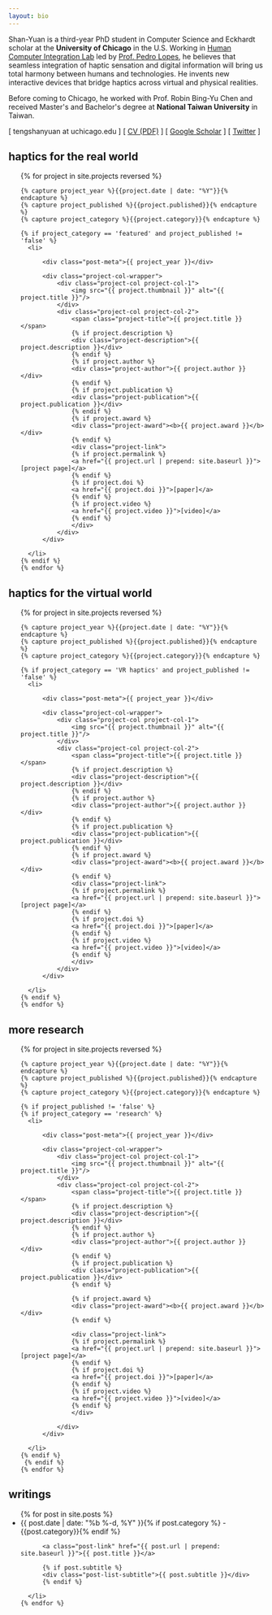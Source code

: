 ```yaml
---
layout: bio
---
```


Shan-Yuan is a third-year PhD student in Computer Science and Eckhardt scholar at the **University of Chicago** in the U.S. Working in [Human Computer Integration Lab](http://hci.cs.uchicago.edu/) led by [Prof. Pedro Lopes](http://plopes.org), he believes that seamless integration of haptic sensation and digital information will bring us total harmony between humans and technologies. He invents new interactive devices that bridge haptics across virtual and physical realities.

Before coming to Chicago, he worked with Prof. Robin Bing-Yu Chen and received Master's and Bachelor's degree at **National Taiwan University** in Taiwan.

\[ tengshanyuan at uchicago.edu \] [ [CV (PDF)](/assets/teng_cv.pdf) ] [ [Google Scholar](https://scholar.google.com/citations?user=FOngQGAAAAAJ) ] [ [Twitter](https://twitter.com/tengshanyuan) ]

## haptics for the real world

<div class="project-list">
  <ul>
    {% for project in site.projects reversed %}

    {% capture project_year %}{{project.date | date: "%Y"}}{% endcapture %}
    {% capture project_published %}{{project.published}}{% endcapture %}
    {% capture project_category %}{{project.category}}{% endcapture %}

    {% if project_category == 'featured' and project_published != 'false' %}
      <li>

          <div class="post-meta">{{ project_year }}</div>

          <div class="project-col-wrapper">
              <div class="project-col project-col-1">
                  <img src="{{ project.thumbnail }}" alt="{{ project.title }}"/>
              </div>
              <div class="project-col project-col-2">
                  <span class="project-title">{{ project.title }}</span>
                  {% if project.description %}
                  <div class="project-description">{{ project.description }}</div>
                  {% endif %}
                  {% if project.author %}
                  <div class="project-author">{{ project.author }}</div>
                  {% endif %}
                  {% if project.publication %}
                  <div class="project-publication">{{ project.publication }}</div>
                  {% endif %}
                  {% if project.award %}
                  <div class="project-award"><b>{{ project.award }}</b></div>
                  {% endif %}
                  <div class="project-link">
                  {% if project.permalink %}
                  <a href="{{ project.url | prepend: site.baseurl }}">[project page]</a>
                  {% endif %}
                  {% if project.doi %}
                  <a href="{{ project.doi }}">[paper]</a>
                  {% endif %}
                  {% if project.video %}
                  <a href="{{ project.video }}">[video]</a>
                  {% endif %}
                  </div>
              </div>
          </div>

      </li>
    {% endif %}
    {% endfor %}
  </ul>
</div>

## haptics for the virtual world

<div class="project-list">
  <ul>
    {% for project in site.projects reversed %}

    {% capture project_year %}{{project.date | date: "%Y"}}{% endcapture %}
    {% capture project_published %}{{project.published}}{% endcapture %}
    {% capture project_category %}{{project.category}}{% endcapture %}

    {% if project_category == 'VR haptics' and project_published != 'false' %}
      <li>

          <div class="post-meta">{{ project_year }}</div>

          <div class="project-col-wrapper">
              <div class="project-col project-col-1">
                  <img src="{{ project.thumbnail }}" alt="{{ project.title }}"/>
              </div>
              <div class="project-col project-col-2">
                  <span class="project-title">{{ project.title }}</span>
                  {% if project.description %}
                  <div class="project-description">{{ project.description }}</div>
                  {% endif %}
                  {% if project.author %}
                  <div class="project-author">{{ project.author }}</div>
                  {% endif %}
                  {% if project.publication %}
                  <div class="project-publication">{{ project.publication }}</div>
                  {% endif %}
                  {% if project.award %}
                  <div class="project-award"><b>{{ project.award }}</b></div>
                  {% endif %}
                  <div class="project-link">
                  {% if project.permalink %}
                  <a href="{{ project.url | prepend: site.baseurl }}">[project page]</a>
                  {% endif %}
                  {% if project.doi %}
                  <a href="{{ project.doi }}">[paper]</a>
                  {% endif %}
                  {% if project.video %}
                  <a href="{{ project.video }}">[video]</a>
                  {% endif %}
                  </div>
              </div>
          </div>

      </li>
    {% endif %}
    {% endfor %}
  </ul>
</div>

## more research

<div class="project-list">
  <ul>
    {% for project in site.projects reversed %}

    {% capture project_year %}{{project.date | date: "%Y"}}{% endcapture %}
    {% capture project_published %}{{project.published}}{% endcapture %}
    {% capture project_category %}{{project.category}}{% endcapture %}

    {% if project_published != 'false' %}
    {% if project_category == 'research' %}
      <li>

          <div class="post-meta">{{ project_year }}</div>

          <div class="project-col-wrapper">
              <div class="project-col project-col-1">
                  <img src="{{ project.thumbnail }}" alt="{{ project.title }}"/>
              </div>
              <div class="project-col project-col-2">
                  <span class="project-title">{{ project.title }}</span>
                  {% if project.description %}
                  <div class="project-description">{{ project.description }}</div>
                  {% endif %}
                  {% if project.author %}
                  <div class="project-author">{{ project.author }}</div>
                  {% endif %}
                  {% if project.publication %}
                  <div class="project-publication">{{ project.publication }}</div>
                  {% endif %}            
                  
                  {% if project.award %}
                  <div class="project-award"><b>{{ project.award }}</b></div>
                  {% endif %}
                  
                  <div class="project-link">
                  {% if project.permalink %}
                  <a href="{{ project.url | prepend: site.baseurl }}">[project page]</a>
                  {% endif %}
                  {% if project.doi %}
                  <a href="{{ project.doi }}">[paper]</a>
                  {% endif %}
                  {% if project.video %}
                  <a href="{{ project.video }}">[video]</a>
                  {% endif %}
                  </div>

              </div>
          </div>

      </li>
    {% endif %}
     {% endif %}
    {% endfor %}
  </ul>
</div>

## writings

  <ul class="post-list">
    {% for post in site.posts %}
      <li>
        <span class="post-meta">{{ post.date | date: "%b %-d, %Y" }}{% if post.category %} - {{post.category}}{% endif %}</span><br>

          <a class="post-link" href="{{ post.url | prepend: site.baseurl }}">{{ post.title }}</a>
          
          {% if post.subtitle %}
          <div class="post-list-subtitle">{{ post.subtitle }}</div>
          {% endif %}

      </li>
    {% endfor %}
  </ul>